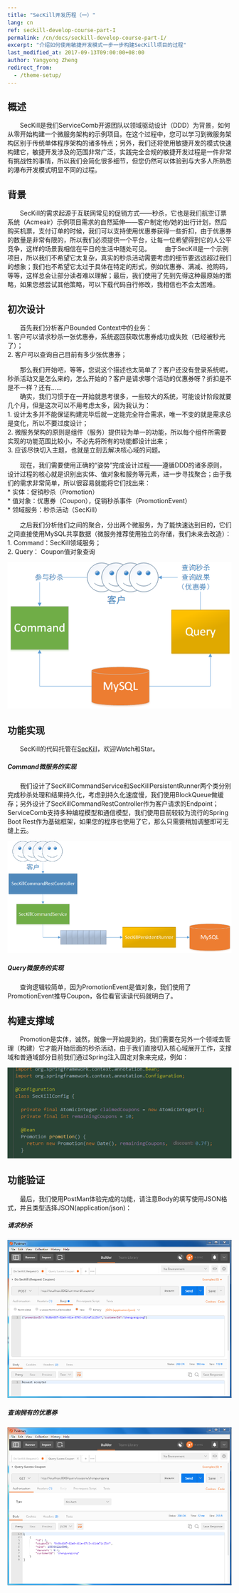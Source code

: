 ```yaml
---
title: "SecKill开发历程（一）"
lang: cn
ref: seckill-develop-course-part-I
permalink: /cn/docs/seckill-develop-course-part-I/
excerpt: "介绍如何使用敏捷开发模式一步一步构建SecKill项目的过程"
last_modified_at: 2017-09-13T09:00:00+08:00
author: Yangyong Zheng
redirect_from:
  - /theme-setup/
---
```


## 概述
　　SecKill是我们ServiceComb开源团队以领域驱动设计（DDD）为背景，如何从零开始构建一个微服务架构的示例项目。在这个过程中，您可以学习到微服务架构区别于传统单体程序架构的诸多特点；另外，我们还将使用敏捷开发的模式快速构建它，敏捷开发涉及的范围非常广泛，实践完全合规的敏捷开发过程是一件非常有挑战性的事情，所以我们会简化很多细节，但您仍然可以体验到与大多人所熟悉的瀑布开发模式明显不同的过程。

## 背景
　　SecKill的需求起源于互联网常见的促销方式——秒杀，它也是我们航空订票系统（Acmeair）示例项目需求的自然延伸——客户制定他/她的出行计划，然后购买机票，支付订单的时候，我们可以支持使用优惠券获得一些折扣，由于优惠券的数量是非常有限的，所以我们必须提供一个平台，让每一位希望得到它的人公平竞争，这样的场景我相信在平日的生活中随处可见。
　　由于SecKill是一个示例项目，所以我们不希望它太复杂，真实的秒杀活动需要考虑的细节要远远超过我们的想象；我们也不希望它太过于具体在特定的形式，例如优惠券、满减、抢购码，等等，这样总会让部分读者难以理解；最后，我们使用了先到先得这种最原始的策略，如果您想尝试其他策略，可以下载代码自行修改，我相信也不会太困难。

## 初次设计
　　首先我们分析客户Bounded Context中的业务：  
    1. 客户可以请求秒杀一张优惠券，系统返回获取优惠券成功或失败（已经被秒光了）；  
    2. 客户可以查询自己目前有多少张优惠券；  

　　那么我们开始吧，等等，您说这个描述也太简单了？客户还没有登录系统呢，秒杀活动又是怎么来的，怎么开始的？客户是请求哪个活动的优惠券呀？折扣是不是不一样？还有……  
　　确实，我们习惯于在一开始就思考很多，一些较大的系统，可能设计阶段就要几个月，但是这次可以不用考虑太多，因为我认为：  
    1. 设计太多并不能保证构建完毕后就一定能完全符合需求，唯一不变的就是需求总是变化，所以不要过度设计；  
    2. 微服务架构的原则是组件（服务）提供较为单一的功能，所以每个组件所需要实现的功能范围比较小，不必先将所有的功能都设计出来；  
    3. 应该尽快切入主题，也就是立刻去解决核心域的问题。

　　现在，我们需要使用正确的“姿势”完成设计过程——遵循DDD的诸多原则，设计过程的核心就是识别出实体、值对象和服务等元素，进一步寻找聚合；由于我们的需求非常简单，所以很容易就能将它们找出来：  
    *  实体：促销秒杀（Promotion）  
    *  值对象：优惠券（Coupon），促销秒杀事件（PromotionEvent）  
    *  领域服务：秒杀活动（SecKill）

　　之后我们分析他们之间的聚合，分出两个微服务，为了能快速达到目的，它们之间直接使用MySQL共享数据（微服务推荐使用独立的存储，我们未来去改造）：  
    1. Command：SecKill领域服务；  
    2. Query： Coupon值对象查询

![图1 初次架构](/assets/images/seckill-develop-course-part-I-arth.png)

## 功能实现
　　SecKill的代码托管在[SecKill](https://github.com/ServiceComb/seckill)，欢迎Watch和Star。
##### Command微服务的实现
　　我们设计了SecKillCommandService和SecKillPersistentRunner两个类分别完成秒杀处理和结果持久化，考虑到持久化速度慢，我们使用BlockQueue做缓存；另外设计了SecKillCommandRestController作为客户请求的Endpoint；ServiceComb支持多种编程模型和通信模型，我们使用目前较较为流行的Spring Boot Rest作为基础框架，如果您的程序也使用了它，那么只需要稍加调整即可无缝上云。

![图2 Command微服务组件](/assets/images/seckill-develop-course-part-I-command.png)

##### Query微服务的实现
　　查询逻辑较简单，因为PromotionEvent是值对象，我们使用了PromotionEvent推导Coupon，各位看官读读代码就明白了。

## 构建支撑域
　　Promotion是实体，诚然，就像一开始提到的，我们需要在另外一个领域去管理（构建）它才能开始后面的秒杀活动，由于我们直接切入核心域展开工作，支撑域和普通域部分目前我们通过Spring注入固定对象来完成，例如：

![图3 支撑域注入](/assets/images/seckill-develop-course-part-I-spring.png)

## 功能验证
　　最后，我们使用PostMan体验完成的功能，请注意Body的填写使用JSON格式，并且类型选择JSON(application/json)：
##### 请求秒杀

![图4 请求秒杀](/assets/images/seckill-develop-course-part-I-request-seckill.png)

##### 查询拥有的优惠券

![图5 查询拥有的优惠券](/assets/images/seckill-develop-course-part-I-query-coupons.png)
